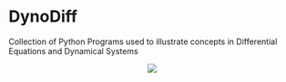 # DynoDiff
Collection of Python Programs used to illustrate concepts in Differential Equations and Dynamical Systems
<p align="center">
  <img src="https://github.com/jacobbriones1/DynoDiff/blob/main/pendulum_damping001.gif" >
</p>
